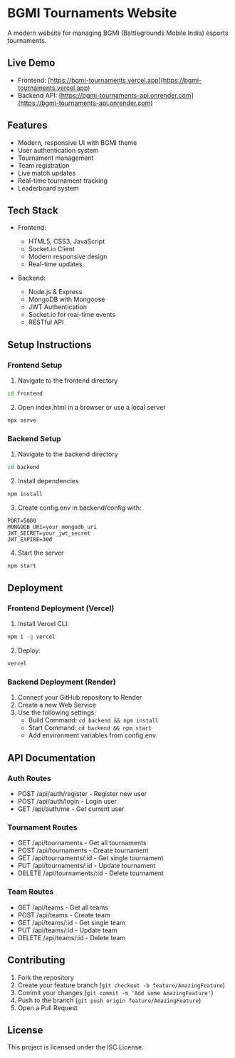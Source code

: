 # BGMI Tournaments Website

A modern website for managing BGMI (Battlegrounds Mobile India) esports tournaments.

## Live Demo

- Frontend: [https://bgmi-tournaments.vercel.app](https://bgmi-tournaments.vercel.app)
- Backend API: [https://bgmi-tournaments-api.onrender.com](https://bgmi-tournaments-api.onrender.com)

## Features

- Modern, responsive UI with BGMI theme
- User authentication system
- Tournament management
- Team registration
- Live match updates
- Real-time tournament tracking
- Leaderboard system

## Tech Stack

- Frontend:
  - HTML5, CSS3, JavaScript
  - Socket.io Client
  - Modern responsive design
  - Real-time updates

- Backend:
  - Node.js & Express
  - MongoDB with Mongoose
  - JWT Authentication
  - Socket.io for real-time events
  - RESTful API

## Setup Instructions

### Frontend Setup
1. Navigate to the frontend directory
```bash
cd frontend
```

2. Open index.html in a browser or use a local server
```bash
npx serve
```

### Backend Setup
1. Navigate to the backend directory
```bash
cd backend
```

2. Install dependencies
```bash
npm install
```

3. Create config.env in backend/config with:
```env
PORT=5000
MONGODB_URI=your_mongodb_uri
JWT_SECRET=your_jwt_secret
JWT_EXPIRE=30d
```

4. Start the server
```bash
npm start
```

## Deployment

### Frontend Deployment (Vercel)
1. Install Vercel CLI:
```bash
npm i -g vercel
```

2. Deploy:
```bash
vercel
```

### Backend Deployment (Render)
1. Connect your GitHub repository to Render
2. Create a new Web Service
3. Use the following settings:
   - Build Command: `cd backend && npm install`
   - Start Command: `cd backend && npm start`
   - Add environment variables from config.env

## API Documentation

### Auth Routes
- POST /api/auth/register - Register new user
- POST /api/auth/login - Login user
- GET /api/auth/me - Get current user

### Tournament Routes
- GET /api/tournaments - Get all tournaments
- POST /api/tournaments - Create tournament
- GET /api/tournaments/:id - Get single tournament
- PUT /api/tournaments/:id - Update tournament
- DELETE /api/tournaments/:id - Delete tournament

### Team Routes
- GET /api/teams - Get all teams
- POST /api/teams - Create team
- GET /api/teams/:id - Get single team
- PUT /api/teams/:id - Update team
- DELETE /api/teams/:id - Delete team

## Contributing

1. Fork the repository
2. Create your feature branch (`git checkout -b feature/AmazingFeature`)
3. Commit your changes (`git commit -m 'Add some AmazingFeature'`)
4. Push to the branch (`git push origin feature/AmazingFeature`)
5. Open a Pull Request

## License

This project is licensed under the ISC License.
